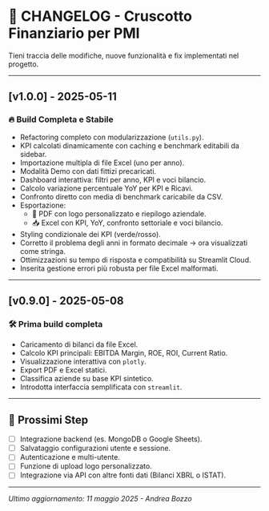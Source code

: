 # 📘 CHANGELOG - Cruscotto Finanziario per PMI

Tieni traccia delle modifiche, nuove funzionalità e fix implementati nel progetto.

---

## [v1.0.0] - 2025-05-11
### 🔥 Build Completa e Stabile

- Refactoring completo con modularizzazione (`utils.py`).
- KPI calcolati dinamicamente con caching e benchmark editabili da sidebar.
- Importazione multipla di file Excel (uno per anno).
- Modalità Demo con dati fittizi precaricati.
- Dashboard interattiva: filtri per anno, KPI e voci bilancio.
- Calcolo variazione percentuale YoY per KPI e Ricavi.
- Confronto diretto con media di benchmark caricabile da CSV.
- Esportazione:
  - 📄 PDF con logo personalizzato e riepilogo aziendale.
  - 📥 Excel con KPI, YoY, confronto settoriale e voci bilancio.
- Styling condizionale dei KPI (verde/rosso).
- Corretto il problema degli anni in formato decimale → ora visualizzati come stringa.
- Ottimizzazioni su tempo di risposta e compatibilità su Streamlit Cloud.
- Inserita gestione errori più robusta per file Excel malformati.

---

## [v0.9.0] - 2025-05-08
### 🛠 Prima build completa

- Caricamento di bilanci da file Excel.
- Calcolo KPI principali: EBITDA Margin, ROE, ROI, Current Ratio.
- Visualizzazione interattiva con `plotly`.
- Export PDF e Excel statici.
- Classifica aziende su base KPI sintetico.
- Introdotta interfaccia semplificata con `streamlit`.

---

## 📅 Prossimi Step

- [ ] Integrazione backend (es. MongoDB o Google Sheets).
- [ ] Salvataggio configurazioni utente e sessione.
- [ ] Autenticazione e multi-utente.
- [ ] Funzione di upload logo personalizzato.
- [ ] Integrazione via API con altre fonti dati (Bilanci XBRL o ISTAT).

---

*Ultimo aggiornamento: 11 maggio 2025 - Andrea Bozzo*
